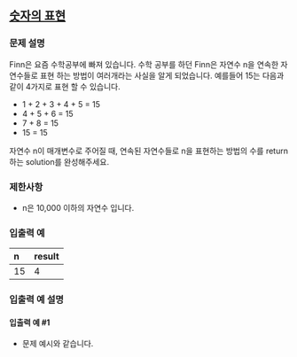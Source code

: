 ## [숫자의 표현](https://programmers.co.kr/learn/courses/30/lessons/12924)
### 문제 설명
Finn은 요즘 수학공부에 빠져 있습니다. 수학 공부를 하던 Finn은 자연수 n을 연속한 자연수들로 표현 하는 방법이 여러개라는 사실을 알게 되었습니다. 예를들어 15는 다음과 같이 4가지로 표현 할 수 있습니다.
- 1 + 2 + 3 + 4 + 5 = 15
- 4 + 5 + 6 = 15
- 7 + 8 = 15
- 15 = 15

자연수 n이 매개변수로 주어질 때, 연속된 자연수들로 n을 표현하는 방법의 수를 return하는 solution를 완성해주세요.

### 제한사항
- n은 10,000 이하의 자연수 입니다.

### 입출력 예

|n|result|
|:--|:--|
|15|4|

### 입출력 예 설명
#### 입출력 예 #1
- 문제 예시와 같습니다.
